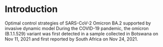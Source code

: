 # Introduction
Optimal control strategies of SARS-CoV-2 Omicron BA.2 supported by invasive dynamic model
During the COVID-19 pandemic, the omicron (B.1.1.529) variant was first detected in a sample collected in Botswana on Nov 11, 2021 and first reported by South Africa on Nov 24, 2021.
